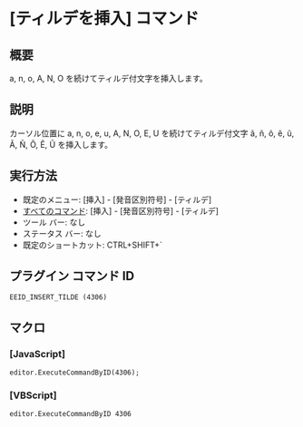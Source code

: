 # \[ティルデを挿入\] コマンド

## 概要

a, n, o, A, N, O を続けてティルデ付文字を挿入します。

## 説明

カーソル位置に a, n, o, e, u, A, N, O, E, U を続けてティルデ付文字 ã, ñ, õ, ẽ, ũ, Ã, Ñ, Õ, Ẽ, Ũ を挿入します。

## 実行方法

- 既定のメニュー: \[挿入\] \- \[発音区別符号\] \- \[ティルデ\]
- [すべてのコマンド](../../glossary/allcommands): \[挿入\] \- \[発音区別符号\] \- \[ティルデ\]
- ツール バー: なし
- ステータス バー: なし
- 既定のショートカット: CTRL+SHIFT+\`

## プラグイン コマンド ID

```
EEID_INSERT_TILDE (4306)```

## マクロ

### \[JavaScript\]

```
editor.ExecuteCommandByID(4306);
```

### \[VBScript\]

```
editor.ExecuteCommandByID 4306
```
